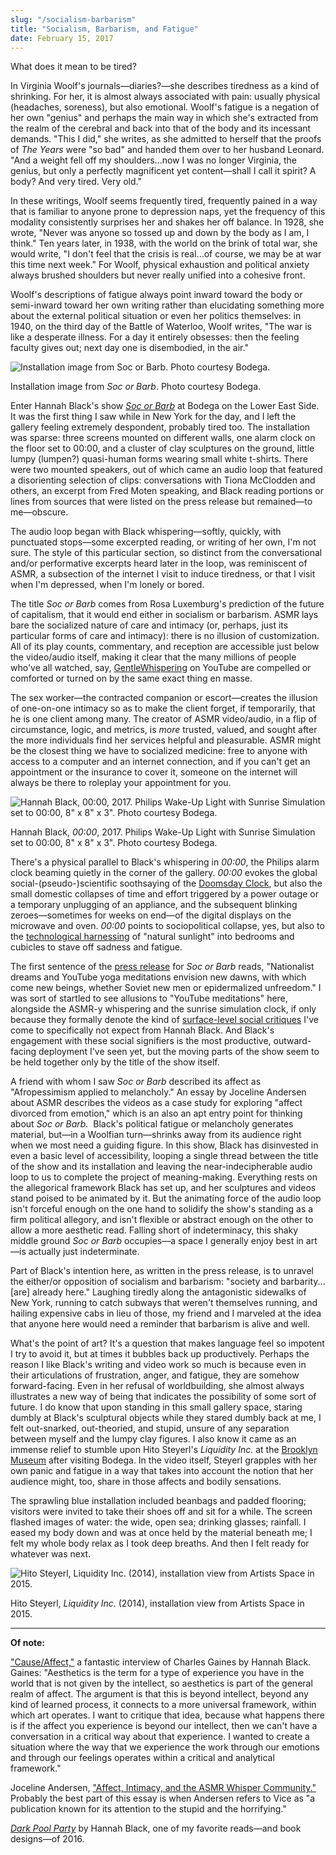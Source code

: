 ```yaml
---
slug: "/socialism-barbarism"
title: "Socialism, Barbarism, and Fatigue"
date: February 15, 2017
---
```


What does it mean to be tired?

In Virginia Woolf's journals—diaries?—she describes tiredness as a kind of shrinking. For her, it is almost always associated with pain: usually physical (headaches, soreness), but also emotional. Woolf's fatigue is a negation of her own "genius" and perhaps the main way in which she's extracted from the realm of the cerebral and back into that of the body and its incessant demands. "This I did," she writes, as she admitted to herself that the proofs of _The Years_ were "so bad" and handed them over to her husband Leonard. "And a weight fell off my shoulders...now I was no longer Virginia, the genius, but only a perfectly magnificent yet content—shall I call it spirit? A body? And very tired. Very old."

In these writings, Woolf seems frequently tired, frequently pained in a way that is familiar to anyone prone to depression naps, yet the frequency of this modality consistently surprises her and shakes her off balance. In 1928, she wrote, "Never was anyone so tossed up and down by the body as I am, I think." Ten years later, in 1938, with the world on the brink of total war, she would write, "I don't feel that the crisis is real...of course, we may be at war this time next week." For Woolf, physical exhaustion and political anxiety always brushed shoulders but never really unified into a cohesive front.

Woolf's descriptions of fatigue always point inward toward the body or semi-inward toward her own writing rather than elucidating something more about the external political situation or even her politics themselves: in 1940, on the third day of the Battle of Waterloo, Woolf writes, "The war is like a desperate illness. For a day it entirely obsesses: then the feeling faculty gives out; next day one is disembodied, in the air."

![Installation image from Soc or Barb. Photo courtesy Bodega.](../../../static/assets/soc-or-barb.jpeg)

<p class="caption">Installation image from <i>Soc or Barb</i>. Photo courtesy Bodega.</p>

Enter Hannah Black's show _[Soc or Barb](http://bodega-us.org/soc-or-barb.html)_ at Bodega on the Lower East Side. It was the first thing I saw while in New York for the day, and I left the gallery feeling extremely despondent, probably tired too. The installation was sparse: three screens mounted on different walls, one alarm clock on the floor set to 00:00, and a cluster of clay sculptures on the ground, little lumpy (lumpen?) quasi-human forms wearing small white t-shirts. There were two mounted speakers, out of which came an audio loop that featured a disorienting selection of clips: conversations with Tiona McClodden and others, an excerpt from Fred Moten speaking, and Black reading portions or lines from sources that were listed on the press release but remained—to me—obscure.

The audio loop began with Black whispering—softly, quickly, with punctuated stops—some excerpted reading, or writing of her own, I'm not sure. The style of this particular section, so distinct from the conversational and/or performative excerpts heard later in the loop, was reminiscent of ASMR, a subsection of the internet I visit to induce tiredness, or that I visit when I'm depressed, when I'm lonely or bored.

The title _Soc or Barb_ comes from Rosa Luxemburg's prediction of the future of capitalism, that it would end either in socialism or barbarism. ASMR lays bare the socialized nature of care and intimacy (or, perhaps, just its particular forms of care and intimacy): there is no illusion of customization. All of its play counts, commentary, and reception are accessible just below the video/audio itself, making it clear that the many millions of people who've all watched, say, [GentleWhispering](https://www.youtube.com/user/GentleWhispering) on YouTube are compelled or comforted or turned on by the same exact thing en masse.

The sex worker—the contracted companion or escort—creates the illusion of one-on-one intimacy so as to make the client forget, if temporarily, that he is one client among many. The creator of ASMR video/audio, in a flip of circumstance, logic, and metrics, is *more* trusted, valued, and sought after the more individuals find her services helpful and pleasurable. ASMR might be the closest thing we have to socialized medicine: free to anyone with access to a computer and an internet connection, and if you can't get an appointment or the insurance to cover it, someone on the internet will always be there to roleplay your appointment for you.

![Hannah Black, 00:00, 2017. Philips Wake-Up Light with Sunrise Simulation set to 00:00, 8" x 8" x 3". Photo courtesy Bodega.](../../../static/assets/black-00.jpeg)

<p class="caption">Hannah Black, <i>00:00</i>, 2017. Philips Wake-Up Light with Sunrise Simulation set to 00:00, 8" x 8" x 3". Photo courtesy Bodega.</p>

There's a physical parallel to Black's whispering in _00:00_, the Philips alarm clock beaming quietly in the corner of the gallery. _00:00_ evokes the global social-(pseudo-)scientific soothsaying of the [Doomsday Clock](http://thebulletin.org/timeline), but also the small domestic collapses of time and effort triggered by a power outage or a temporary unplugging of an appliance, and the subsequent blinking zeroes—sometimes for weeks on end—of the digital displays on the microwave and oven. *00:00* points to sociopolitical collapse, yes, but also to the [technological harnessing](https://en.wikipedia.org/wiki/Light_therapy) of "natural sunlight" into bedrooms and cubicles to stave off sadness and fatigue.

The first sentence of the [press release](http://bodega-us.org/pdf/Hannah%20Black%20press%20release.pdf) for _Soc or Barb_ reads, "Nationalist dreams and YouTube yoga meditations envision new dawns, with which come new beings, whether Soviet new men or epidermalized unfreedom." I was sort of startled to see allusions to "YouTube meditations" here, alongside the ASMR-y whispering and the sunrise simulation clock, if only because they formally denote the kind of [surface-level social critiques](http://bb9.berlinbiennale.de/participants/uddenberg/) I've come to specifically not expect from Hannah Black. And Black's engagement with these social signifiers is the most productive, outward-facing deployment I've seen yet, but the moving parts of the show seem to be held together only by the title of the show itself.

A friend with whom I saw _Soc or Barb_ described its affect as "Afropessimism applied to melancholy." An essay by Joceline Andersen about ASMR describes the videos as a case study for exploring "affect divorced from emotion," which is an also an apt entry point for thinking about _Soc or Barb._  Black's political fatigue or melancholy generates material, but—in a Woolfian turn—shrinks away from its audience right when we most need a guiding figure. In this show, Black has disinvested in even a basic level of accessibility, looping a single thread between the title of the show and its installation and leaving the near-indecipherable audio loop to us to complete the project of meaning-making. Everything rests on the allegorical framework Black has set up, and her sculptures and videos stand poised to be animated by it. But the animating force of the audio loop isn't forceful enough on the one hand to solidify the show's standing as a firm political allegory, and isn't flexible or abstract enough on the other to allow a more aesthetic read. Falling short of indeterminacy, this shaky middle ground _Soc or Barb_ occupies—a space I generally enjoy best in art—is actually just indeterminate.

Part of Black's intention here, as written in the press release, is to unravel the either/or opposition of socialism and barbarism: "society and barbarity...\[are\] already here." Laughing tiredly along the antagonistic sidewalks of New York, running to catch subways that weren't themselves running, and hailing expensive cabs in lieu of those, my friend and I marveled at the idea that anyone here would need a reminder that barbarism is alive and well.

What's the point of art? It's a question that makes language feel so impotent I try to avoid it, but at times it bubbles back up productively. Perhaps the reason I like Black's writing and video work so much is because even in their articulations of frustration, anger, and fatigue, they are somehow forward-facing. Even in her refusal of worldbuilding, she almost always illustrates a new way of being that indicates the possibility of some sort of future. I do know that upon standing in this small gallery space, staring dumbly at Black's sculptural objects while they stared dumbly back at me, I felt out-snarked, out-theoried, and stupid, unsure of any separation between myself and the lumpy clay figures. I also know it came as an immense relief to stumble upon Hito Steyerl's _Liquidity Inc._ at the [Brooklyn Museum](https://www.brooklynmuseum.org/exhibitions/infinite_blue) after visiting Bodega. In the video itself, Steyerl grapples with her own panic and fatigue in a way that takes into account the notion that her audience might, too, share in those affects and bodily sensations.

The sprawling blue installation included beanbags and padded flooring; visitors were invited to take their shoes off and sit for a while. The screen flashed images of water: the wide, open sea; drinking glasses; rainfall. I eased my body down and was at once held by the material beneath me; I felt my whole body relax as I took deep breaths. And then I felt ready for whatever was next.

![Hito Steyerl, Liquidity Inc. (2014), installation view from Artists Space in 2015.](../../../static/assets/steyerl-liquidity.jpeg)

<p class="caption">Hito Steyerl, <i>Liquidity Inc.</i> (2014), installation view from Artists Space in 2015.</p>

---

**Of note:**

["Cause/Affect,"](http://thenewinquiry.com/features/causeaffect/) a fantastic interview of Charles Gaines by Hannah Black.
Gaines: "Aesthetics is the term for a type of experience you have in the world that is not given by the intellect, so aesthetics is part of the general realm of affect. The argument is that this is beyond intellect, beyond any kind of learned process, it connects to a more universal framework, within which art operates. I want to critique that idea, because what happens there is if the affect you experience is beyond our intellect, then we can't have a conversation in a critical way about that experience. I wanted to create a situation where the way that we experience the work through our emotions and through our feelings operates within a critical and analytical framework."

Joceline Andersen, ["Affect, Intimacy, and the ASMR Whisper Community."](http://journals.sagepub.com/doi/pdf/10.1177/1527476414556184) Probably the best part of this essay is when Andersen refers to Vice as "a publication known for its attention to the stupid and the horrifying."

[_Dark Pool Party_](https://artmetropole.com/shop/12656) by Hannah Black, one of my favorite reads—and book designs—of 2016.
